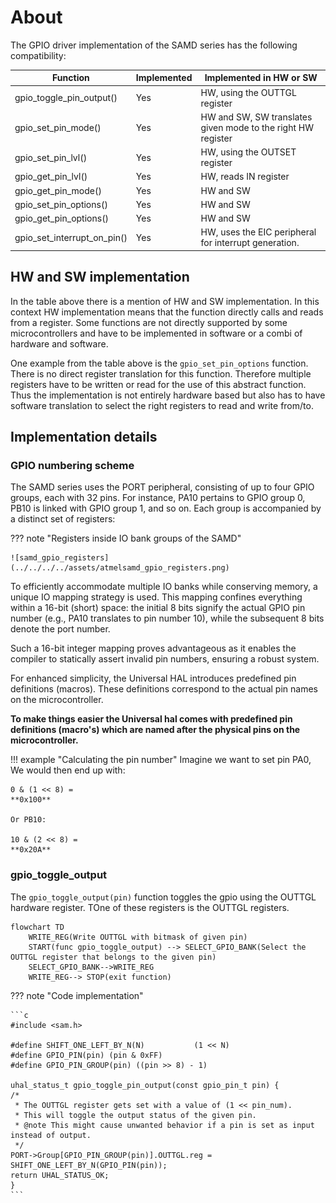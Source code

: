 # About

The GPIO driver implementation of the SAMD series has the following compatibility:

| Function                    | Implemented | Implemented in HW or SW                                      |
| --------------------------- | ----------- | ------------------------------------------------------------ |
| gpio_toggle_pin_output()    | Yes         | HW, using the OUTTGL register                                |
| gpio_set_pin_mode()         | Yes         | HW and SW, SW translates given mode to the right HW register |
| gpio_set_pin_lvl()          | Yes         | HW, using the OUTSET register                                |
| gpio_get_pin_lvl()          | Yes         | HW, reads IN register                                        |
| gpio_get_pin_mode()         | Yes         | HW and SW                                                    |
| gpio_set_pin_options()      | Yes         | HW and SW                                                    |
| gpio_get_pin_options()      | Yes         | HW and SW                                                    |
| gpio_set_interrupt_on_pin() | Yes         | HW, uses the EIC peripheral for interrupt generation.        |

## HW and SW implementation

In the table above there is a mention of HW and SW implementation. In this context HW implementation means that the function directly calls and reads from a register. Some functions are not directly supported by some microcontrollers and have to be implemented in software or a combi of hardware and software.

One example from the table above is the `gpio_set_pin_options` function. There is no direct register translation for this function. Therefore multiple registers have to be written or read for the use of this abstract function. Thus the implementation is not entirely hardware based but also has to have software translation to select the right registers to read and write from/to. 

## Implementation details

### GPIO numbering scheme

The SAMD series uses the PORT peripheral, consisting of up to four GPIO groups, each with 32 pins. For instance, PA10 pertains to GPIO group 0, PB10 is linked with GPIO group 1, and so on. Each group is accompanied by a distinct set of registers:

??? note "Registers inside IO bank groups of the SAMD"

	![samd_gpio_registers](../../../../assets/atmelsamd_gpio_registers.png)

To efficiently accommodate multiple IO banks while conserving memory, a unique IO mapping strategy is used. This mapping confines everything within a 16-bit (short) space: the initial 8 bits signify the actual GPIO pin number (e.g., PA10 translates to pin number 10), while the subsequent 8 bits denote the port number.

Such a 16-bit integer mapping proves advantageous as it enables the compiler to statically assert invalid pin numbers, ensuring a robust system.

For enhanced simplicity, the Universal HAL introduces predefined pin definitions (macros). These definitions correspond to the actual pin names on the microcontroller.

**To make things easier the Universal hal comes with predefined pin definitions (macro's) which are named after the physical pins on the microcontroller.**

!!! example "Calculating the pin number"
	Imagine we want to set pin PA0, We would then end up with:
	
	0 & (1 << 8) =
	**0x100**
	
	Or PB10:
	
	10 & (2 << 8) =
	**0x20A**

### gpio_toggle_output

The `gpio_toggle_output(pin)` function toggles the gpio using the OUTTGL hardware register. TOne of these registers is the OUTTGL registers.

```mermaid
flowchart TD
    WRITE_REG(Write OUTTGL with bitmask of given pin) 
    START(func gpio_toggle_output) --> SELECT_GPIO_BANK(Select the OUTTGL register that belongs to the given pin)
    SELECT_GPIO_BANK-->WRITE_REG 
    WRITE_REG--> STOP(exit function) 
```

??? note "Code implementation" 
	
	```c
	#include <sam.h>
	
	#define SHIFT_ONE_LEFT_BY_N(N)           (1 << N)
	#define GPIO_PIN(pin) (pin & 0xFF)
	#define GPIO_PIN_GROUP(pin) ((pin >> 8) - 1)
	
	uhal_status_t gpio_toggle_pin_output(const gpio_pin_t pin) {
    /*
     * The OUTTGL register gets set with a value of (1 << pin_num).
     * This will toggle the output status of the given pin.
     * @note This might cause unwanted behavior if a pin is set as input instead of output.
     */
    PORT->Group[GPIO_PIN_GROUP(pin)].OUTTGL.reg = SHIFT_ONE_LEFT_BY_N(GPIO_PIN(pin));
    return UHAL_STATUS_OK;
	}
	```

